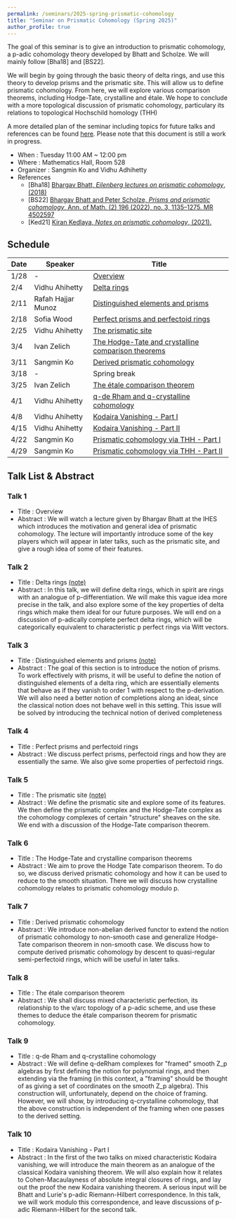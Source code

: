 ```yaml
---
permalink: /seminars/2025-spring-prismatic-cohomology
title: "Seminar on Prismatic Cohomology (Spring 2025)"
author_profile: true
---
```


The goal of this seminar is to give an introduction to prismatic cohomology, a p-adic cohomology theory developed by Bhatt and Scholze. We will mainly follow [Bha18] and [BS22]. 

We will begin by going through the basic theory of delta rings, and use this theory to develop prisms and the prismatic site. This will allow us to define prismatic cohomology. From here, we will explore various comparison theorems, including Hodge-Tate, crystalline and &eacute;tale. We hope to conclude with a more topological discussion of prismatic cohomology, particulary its relations to topological Hochschild homology (THH)

A more detailed plan of the seminar including topics for future talks and references can be found [here](/files/Learning_Seminar_Prismatic_Cohomology_Columbia.pdf). Please note that this document is still a work in progress.


- When : Tuesday 11:00 AM ~ 12:00 pm
- Where : Mathematics Hall, Room 528
- Organizer : Sangmin Ko and Vidhu Adhihetty
- References
    - [Bha18] [Bhargav Bhatt, *Eilenberg lectures on prismatic cohomology*, (2018)](https://websites.umich.edu/~bhattb/teaching/prismatic-columbia/)
    - [BS22] [Bhargav Bhatt and Peter Scholze, *Prisms and prismatic cohomology*, Ann. of Math. (2) 196 (2022), no. 3, 1135–1275. MR 4502597](https://arxiv.org/abs/1905.08229)
    - [Ked21] [Kiran Kedlaya, *Notes on prismatic cohomology*, (2021).](https://kskedlaya.org/prismatic/sec_overview.html)

    
## Schedule

| Date | Speaker | Title |
| ----- | ------- | ----------- |
| 1/28 | - | [Overview](#talk-1)  |
| 2/4 | Vidhu Ahihetty | [Delta rings](#talk-2) |
| 2/11 | Rafah Hajjar Munoz| [Distinguished elements and prisms](#talk-3) |
| 2/18 | Sofia Wood | [Perfect prisms and perfectoid rings](#talk-4) |
| 2/25 | Vidhu Ahihetty | [The prismatic site](#talk-5) |
| 3/4 | Ivan Zelich | [The Hodge-Tate and crystalline comparison theorems](#talk-6) |
| 3/11 | Sangmin Ko | [Derived prismatic cohomology](#talk-7) |
| 3/18 | - | Spring break |
| 3/25 | Ivan Zelich | [The &eacute;tale comparison theorem](#talk-8) |
| 4/1 | Vidhu Ahihetty | [q-de Rham and q-crystalline cohomology](#talk-9) |
| 4/8 | Vidhu Ahihetty | [Kodaira Vanishing - Part I](#talk-10) |
| 4/15 | Vidhu Ahihetty | [Kodaira Vanishing - Part II](#talk-11) |
| 4/22 | Sangmin Ko | [Prismatic cohomology via THH - Part I](#talk-12) |
| 4/29 | Sangmin Ko | [Prismatic cohomology via THH - Part II](#talk-13) |

## Talk List & Abstract
### Talk 1
* Title : Overview
* Abstract : We will watch a lecture given by Bhargav Bhatt at the IHES which introduces the motivation and general idea of prismatic cohomology. The lecture will importantly introduce some of the key players which will appear in later talks, such as the prismatic site, and give a rough idea of some of their features.

### Talk 2
* Title : Delta rings [(note)](/files/Delta_Rings.pdf)
* Abstract : In this talk, we will define delta rings, which in spirit are rings with an analogue of p-differentiation. We will make this vague idea more precise in the talk, and also explore some of the key properties of delta rings which make them ideal for our future purposes. We will end on a discussion of p-adically complete perfect delta rings, which will be categorically equivalent to characteristic p perfect rings via Witt vectors.

### Talk 3
* Title : Distinguished elements and prisms [(note)](/files/Prisms.pdf)
* Abstract : The goal of this section is to introduce the notion of prisms. To work effectively with prisms, it will be useful to define the notion of distinguished elements of a delta ring, which are essentially elements that behave as if they vanish to order 1 with respect to the p-derivation. We will also need a better notion of completions along an ideal, since the classical notion does not behave well in this setting. This issue will be solved by introducing the technical notion of derived completeness

### Talk 4
* Title : Perfect prisms and perfectoid rings
* Abstract : We discuss perfect prisms, perfectoid rings and how they are essentially the same. We also give some properties of perfectoid rings.

### Talk 5
* Title : The prismatic site [(note)](/files/The_Prismatic_Site.pdf)
* Abstract : We define the prismatic site and explore some of its features. We then define the prismatic complex and the Hodge-Tate complex as the cohomology complexes of certain "structure" sheaves on the site. We end with a discussion of the Hodge-Tate comparison theorem.

### Talk 6
* Title : The Hodge-Tate and crystalline comparison theorems
* Abstract : We aim to prove the Hodge Tate comparison theorem. To do so, we discuss derived prismatic cohomology and how it can be used to reduce to the smooth situation. There we will discuss how crystalline cohomology relates to prismatic cohomology modulo p.

### Talk 7
* Title : Derived prismatic cohomology
* Abstract : We introduce non-abelian derived functor to extend the notion of prismatic cohomology to non-smooth case and generalize Hodge-Tate comparison theorem in non-smooth case. We discuss how to compute derived prismatic cohomology by descent to quasi-regular semi-perfectoid rings, which will be useful in later talks.

### Talk 8
* Title : The &eacute;tale comparison theorem
* Abstract : We shall discuss mixed characteristic perfection, its relationship to the v/arc topology of a p-adic scheme, and use these themes to deduce the &eacute;tale comparison theorem for prismatic cohomology.

### Talk 9
* Title : q-de Rham and q-crystalline cohomology
* Abstract : We will define q-deRham complexes for "framed" smooth Z_p algebras by first defining the notion for polynomial rings, and then extending via the framing (in this context, a "framing" should be thought of as giving a set of coordinates on the smooth Z_p algebra). This construction will, unfortunately, depend on the choice of framing. However, we will show, by introducing q-crystalline cohomology, that the above construction is independent of the framing when one passes to the derived setting.

### Talk 10
* Title : Kodaira Vanishing - Part I
* Abstract : In the first of the two talks on mixed characteristic Kodaira vanishing, we will introduce the main theorem as an analogue of the classical Kodaira vanishing theorem. We will also explain how it relates to Cohen-Macaulayness of absolute integral closures of rings, and lay out the proof the new Kodaira vanishing theorem. A serious input will be Bhatt and Lurie's p-adic Riemann-Hilbert correspondence. In this talk, we will work modulo this correspondence, and leave discussions of p-adic Riemann-Hilbert for the second talk.


